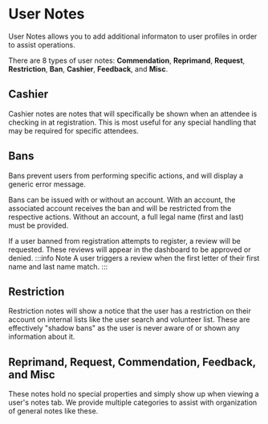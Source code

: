# User Notes

User Notes allows you to add additional informaton to user profiles in order to assist operations.

There are 8 types of user notes: **Commendation**, **Reprimand**, **Request**, **Restriction**, **Ban**, **Cashier**, **Feedback**, and **Misc**.

## Cashier

Cashier notes are notes that will specifically be shown when an attendee is checking in at registration. This is most useful for any special handling that may be required for specific attendees.

## Bans

Bans prevent users from performing specific actions, and will display a generic error message.

Bans can be issued with or without an account. With an account, the associated account receives the ban and will be restricted from the respective actions. Without an account, a full legal name (first and last) must be provided.

If a user banned from registration attempts to register, a review will be requested. These reviews will appear in the dashboard to be approved or denied.
:::info Note
A user triggers a review when the first letter of their first name and last name match.
:::

## Restriction

Restriction notes will show a notice that the user has a restriction on their account on internal lists like the user search and volunteer list. These are effectively "shadow bans" as the user is never aware of or shown any information about it. 

## Reprimand, Request, Commendation, Feedback, and Misc

These notes hold no special properties and simply show up when viewing a user's notes tab. We provide multiple categories to assist with organization of general notes like these.